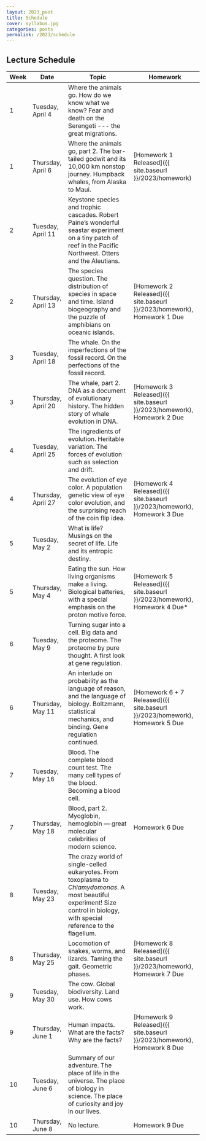```yaml
---
layout: 2023_post
title: Schedule
cover: syllabus.jpg
categories: posts
permalink: /2023/schedule
---
```


## Lecture Schedule

| Week | Date | Topic | Homework |
| -- | -- | -- | -- |
| 1 | Tuesday, April 4 | Where the animals go. How do we know what we know? Fear and death on the Serengeti --- the great migrations. | |
| 1 | Thursday, April 6 | Where the animals go, part 2. The bar-tailed godwit and its 10,000 km nonstop journey. Humpback whales, from Alaska to Maui. | [Homework 1 Released]({{ site.baseurl }}/2023/homework) |
| 2 | Tuesday, April 11 | Keystone species and trophic cascades. Robert Paine’s wonderful seastar experiment on a tiny patch of reef in the Pacific Northwest. Otters and the Aleutians. | |
| 2 | Thursday, April 13 | The species question. The distribution of species in space and time. Island biogeography and the puzzle of amphibians on oceanic islands. | [Homework 2 Released]({{ site.baseurl }}/2023/homework), Homework 1 Due |
| 3 | Tuesday, April 18 | The whale. On the imperfections of the fossil record. On the perfections of the fossil record. | |
| 3 | Thursday, April 20 | The whale, part 2. DNA as a document of evolutionary history. The hidden story of whale evolution in DNA. | [Homework 3 Released]({{ site.baseurl }}/2023/homework), Homework 2 Due |
| 4 | Tuesday, April 25 | The ingredients of evolution. Heritable variation. The forces of evolution such as selection and drift. | |
| 4 | Thursday, April 27 | The evolution of eye color. A population genetic view of eye color evolution, and the surprising reach of the coin flip idea. | [Homework 4 Released]({{ site.baseurl }}/2023/homework), Homework 3 Due |
| 5 | Tuesday, May 2 | What is life? Musings on the secret of life. Life and its entropic destiny. | |
| 5 | Thursday, May 4 | Eating the sun. How living organisms make a living. Biological batteries, with a special emphasis on the proton motive force. | [Homework 5 Released]({{ site.baseurl }}/2023/homework), Homework 4 Due* |
| 6 | Tuesday, May 9 | Turning sugar into a cell. Big data and the proteome. The proteome by pure thought. A first look at gene regulation. | |
| 6 | Thursday, May 11 | An interlude on probability as the language of reason, and the language of biology. Boltzmann, statistical mechanics, and binding. Gene regulation continued. | [Homework 6 + 7 Released]({{ site.baseurl }}/2023/homework), Homework 5 Due |
| 7 | Tuesday, May 16 | Blood. The complete blood count test. The many cell types of the blood. Becoming a blood cell. | |
| 7 | Thursday, May 18 | Blood, part 2. Myoglobin, hemoglobin — great molecular celebrities of modern science. | Homework 6 Due |
| 8 | Tuesday, May 23 | The crazy world of single-celled eukaryotes. From toxoplasma to _Chlamydomonas_. A most beautiful experiment! Size control in biology, with special reference to the flagellum. | |
| 8 | Thursday, May 25 | Locomotion of snakes, worms, and lizards. Taming the gait. Geometric phases. | [Homework 8 Released]({{ site.baseurl }}/2023/homework), Homework 7 Due |
| 9 | Tuesday, May 30 | The cow. Global biodiversity. Land use. How cows work. | |
| 9 | Thursday, June 1 | Human impacts. What are the facts? Why are the facts? | [Homework 9 Released]({{ site.baseurl }}/2023/homework), Homework 8 Due |
| 10 | Tuesday, June 6 | Summary of our adventure. The place of life in the universe. The place of biology in science. The place of curiosity and joy in our lives. | |
| 10 | Thursday, June 8 | No lecture. | Homework 9 Due |